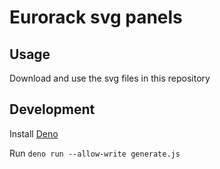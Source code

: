 # Eurorack svg panels

## Usage

Download and use the svg files in this repository

## Development

Install [Deno](https://deno.land/)

Run `deno run --allow-write generate.js`
